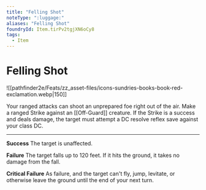 ```yaml
---
title: "Felling Shot"
noteType: ":luggage:"
aliases: "Felling Shot"
foundryId: Item.tirPv2tgjXN6oCy8
tags:
  - Item
---
```


# Felling Shot
![[pathfinder2e/Feats/zz_asset-files/icons-sundries-books-book-red-exclamation.webp|150]]

Your ranged attacks can shoot an unprepared foe right out of the air. Make a ranged Strike against an [[Off-Guard]] creature. If the Strike is a success and deals damage, the target must attempt a DC resolve reflex save against your class DC.

* * *

**Success** The target is unaffected.

**Failure** The target falls up to 120 feet. If it hits the ground, it takes no damage from the fall.

**Critical Failure** As failure, and the target can't fly, jump, levitate, or otherwise leave the ground until the end of your next turn.
